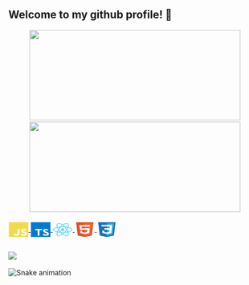 ## Welcome to my github profile! 👋
<div align="center">
  <a href="https://github.com/sandrosena">
  <img height="180em" width="420em" src="https://github-readme-stats.vercel.app/api?username=sandrosena&show_icons=true&theme=github_dark&include_all_commits=true&count_private=true"/>
  <img height="180em" width="420em" src="https://github-readme-stats.vercel.app/api/top-langs/?username=sandrosena&layout=compact&langs_count=7&theme=github_dark"/>
</div>

<div style="display: inline_block"><br>
  <img align="center" alt="Sandro-Js" height="30" width="40" src="https://raw.githubusercontent.com/devicons/devicon/master/icons/javascript/javascript-plain.svg">
  <img align="center" alt="Sandro-Ts" height="30" width="40" src="https://raw.githubusercontent.com/devicons/devicon/master/icons/typescript/typescript-plain.svg">
  <img align="center" alt="Sandro-React" height="30" width="40" src="https://raw.githubusercontent.com/devicons/devicon/master/icons/react/react-original.svg">
  <img align="center" alt="Sandro-HTML" height="30" width="40" src="https://raw.githubusercontent.com/devicons/devicon/master/icons/html5/html5-original.svg">
  <img align="center" alt="Sandro-CSS" height="30" width="40" src="https://raw.githubusercontent.com/devicons/devicon/master/icons/css3/css3-original.svg">
</div>
  
 ##
 
<div> 
  <a href="https://www.linkedin.com/in/sandrosena/" target="_blank"><img src="https://img.shields.io/badge/-LinkedIn-%230077B5?style=for-the-badge&logo=linkedin&logoColor=white" target="_blank"></a> 
 
  ![Snake animation](https://github.com/sandrosena/sandrosena/blob/output/github-contribution-grid-snake.svg)
 
</div>
